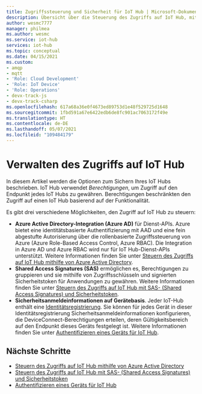 ```yaml
---
title: Zugriffssteuerung und Sicherheit für IoT Hub | Microsoft-Dokumentation
description: Übersicht über die Steuerung des Zugriffs auf IoT Hub, mit Links zu ausführlichen Artikeln zur AAD-Integration und zu SAS-Optionen
author: wesmc7777
manager: philmea
ms.author: wesmc
ms.service: iot-hub
services: iot-hub
ms.topic: conceptual
ms.date: 04/15/2021
ms.custom:
- amqp
- mqtt
- 'Role: Cloud Development'
- 'Role: IoT Device'
- 'Role: Operations'
- devx-track-js
- devx-track-csharp
ms.openlocfilehash: 617a68a36e0f4673ed89753d1e48f529725d1648
ms.sourcegitcommit: 1fbd591a67e6422edb6de8fc901ac7063172f49e
ms.translationtype: HT
ms.contentlocale: de-DE
ms.lasthandoff: 05/07/2021
ms.locfileid: "109484179"
---
```

# <a name="control-access-to-iot-hub"></a>Verwalten des Zugriffs auf IoT Hub

In diesem Artikel werden die Optionen zum Sichern Ihres IoT Hubs beschrieben. IoT Hub verwendet *Berechtigungen*, um Zugriff auf den Endpunkt jedes IoT Hubs zu gewähren. Berechtigungen beschränkten den Zugriff auf einen IoT Hub basierend auf der Funktionalität.

Es gibt drei verschiedene Möglichkeiten, den Zugriff auf IoT Hub zu steuern:

- **Azure Active Directory-Integration (Azure AD)** für Dienst-APIs. Azure bietet eine identitätsbasierte Authentifizierung mit AAD und eine fein abgestufte Autorisierung über die rollenbasierte Zugriffssteuerung von Azure (Azure Role-Based Access Control, Azure RBAC). Die Integration in Azure AD und Azure RBAC wird nur für IoT Hub-Dienst-APIs unterstützt. Weitere Informationen finden Sie unter [Steuern des Zugriffs auf IoT Hub mithilfe von Azure Active Directory](iot-hub-dev-guide-azure-ad-rbac.md).
- **Shared Access Signatures (SAS)** ermöglichen es, Berechtigungen zu gruppieren und sie mithilfe von Zugriffsschlüsseln und signierten Sicherheitstoken für Anwendungen zu gewähren. Weitere Informationen finden Sie unter [Steuern des Zugriffs auf IoT Hub mit SAS- (Shared Access Signatures) und Sicherheitstoken](iot-hub-dev-guide-sas.md). 
- **Sicherheitsanmeldeinformationen auf Gerätebasis**. Jeder IoT-Hub enthält eine [Identitätsregistrierung](iot-hub-devguide-identity-registry.md). Sie können für jedes Gerät in dieser Identitätsregistrierung Sicherheitsanmeldeinformationen konfigurieren, die DeviceConnect-Berechtigungen erteilen, deren Gültigkeitsbereich auf den Endpunkt dieses Geräts festgelegt ist. Weitere Informationen finden Sie unter [Authentifizieren eines Geräts für IoT Hub](iot-hub-dev-guide-sas.md#authenticating-a-device-to-iot-hub).

## <a name="next-steps"></a>Nächste Schritte

- [Steuern des Zugriffs auf IoT Hub mithilfe von Azure Active Directory](iot-hub-dev-guide-azure-ad-rbac.md)
- [Steuern des Zugriffs auf IoT Hub mit SAS- (Shared Access Signatures) und Sicherheitstoken](iot-hub-dev-guide-sas.md)
- [Authentifizieren eines Geräts für IoT Hub](iot-hub-dev-guide-sas.md#authenticating-a-device-to-iot-hub)
